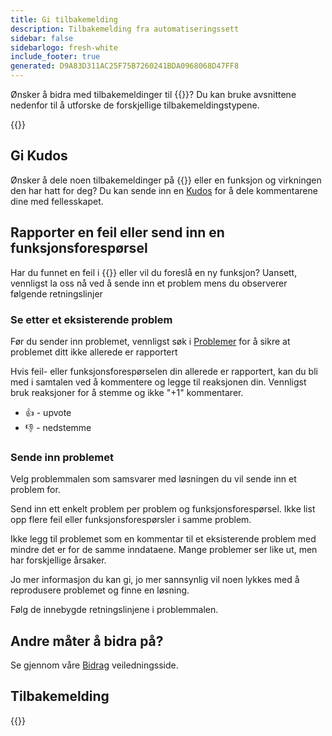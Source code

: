 ```yaml
---
title: Gi tilbakemelding
description: Tilbakemelding fra automatiseringssett
sidebar: false
sidebarlogo: fresh-white
include_footer: true
generated: D9A83D311AC25F75B7260241BDA0968068D47FF8
---
```


Ønsker å bidra med tilbakemeldinger til {{<product-name>}}? Du kan bruke avsnittene nedenfor til å utforske de forskjellige tilbakemeldingstypene.

{{<toc>}}

## Gi Kudos

Ønsker å dele noen tilbakemeldinger på {{<product-name>}} eller en funksjon og virkningen den har hatt for deg? Du kan sende inn en [Kudos](https://github.com/microsoft/powercat-automation-kit/issues/new?assignees=&labels=automation-kit%2Ckudos&template=4-automation-kit-kudos.yml&title=%5BAutomation+Kit+-+Kudos%5D+Your+summary) for å dele kommentarene dine med fellesskapet.

## Rapporter en feil eller send inn en funksjonsforespørsel

Har du funnet en feil i {{<product-name>}} eller vil du foreslå en ny funksjon? Uansett, vennligst la oss nå ved å sende inn et problem mens du observerer følgende retningslinjer

### Se etter et eksisterende problem

Før du sender inn problemet, vennligst søk i [Problemer](https://github.com/microsoft/automation-kit/issues) for å sikre at problemet ditt ikke allerede er rapportert

Hvis feil- eller funksjonsforespørselen din allerede er rapportert, kan du bli med i samtalen ved å kommentere og legge til reaksjonen din. Vennligst bruk reaksjoner for å stemme og ikke "+1" kommentarer.

- 👍 - upvote
- 👎 - nedstemme

### Sende inn problemet

Velg problemmalen som samsvarer med løsningen du vil sende inn et problem for.

Send inn ett enkelt problem per problem og funksjonsforespørsel. Ikke list opp flere feil eller funksjonsforespørsler i samme problem.

Ikke legg til problemet som en kommentar til et eksisterende problem med mindre det er for de samme inndataene. Mange problemer ser like ut, men har forskjellige årsaker.

Jo mer informasjon du kan gi, jo mer sannsynlig vil noen lykkes med å reprodusere problemet og finne en løsning.

Følg de innebygde retningslinjene i problemmalen.

## Andre måter å bidra på?

Se gjennom våre [Bidrag](/nb/contribution) veiledningsside.

## Tilbakemelding

{{<questions name="/content/nb/contribution/feedback.json" completed="Takk for at du gir tilbakemelding" shownavigationbuttons="false" locale="nb">}}
